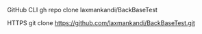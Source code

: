 
GitHub CLI
gh repo clone laxmankandi/BackBaseTest

HTTPS
git clone https://github.com/laxmankandi/BackBaseTest.git